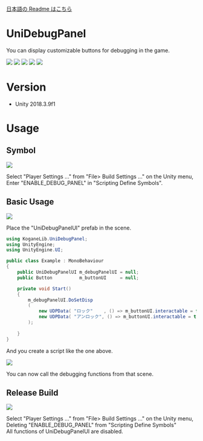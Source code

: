[日本語の Readme はこちら](https://github.com/baba-s/uni-debug-panel/blob/master/README_JP.md)  

# UniDebugPanel

You can display customizable buttons for debugging in the game.  

[![](https://img.shields.io/github/release/baba-s/uni-debug-panel.svg?label=latest%20version)](https://github.com/baba-s/uni-debug-panel/releases)
[![](https://img.shields.io/github/release-date/baba-s/uni-debug-panel.svg)](https://github.com/baba-s/uni-debug-panel/releases)
![](https://img.shields.io/badge/Unity-2018.3%2B-red.svg)
![](https://img.shields.io/badge/.NET-4.x-orange.svg)
[![](https://img.shields.io/github/license/baba-s/uni-debug-panel.svg)](https://github.com/baba-s/uni-debug-panel/blob/master/LICENSE)

# Version

- Unity 2018.3.9f1

# Usage

## Symbol

<img src="https://cdn-ak.f.st-hatena.com/images/fotolife/b/baba_s/20180805/20180805104628.png" />

Select "Player Settings ..." from "File> Build Settings ..." on the Unity menu,  
Enter "ENABLE_DEBUG_PANEL" in "Scripting Define Symbols".  

## Basic Usage

<img src="https://cdn-ak.f.st-hatena.com/images/fotolife/b/baba_s/20180805/20180805104734.png" />

Place the "UniDebugPanelUI" prefab in the scene.  

```cs
using KoganeLib.UniDebugPanel;
using UnityEngine;
using UnityEngine.UI;

public class Example : MonoBehaviour
{
    public UniDebugPanelUI m_debugPanelUI = null;
    public Button          m_buttonUI     = null;

    private void Start()
    {
        m_debugPanelUI.DoSetDisp
        (
            new UDPData( "ロック"    , () => m_buttonUI.interactable = false ),
            new UDPData( "アンロック", () => m_buttonUI.interactable = true  )
        );
        
    }
}
```

And you create a script like the one above.  

<img src="https://cdn-ak.f.st-hatena.com/images/fotolife/b/baba_s/20180805/20180805105108.gif" />

You can now call the debugging functions from that scene.

## Release Build

<img src="https://cdn-ak.f.st-hatena.com/images/fotolife/b/baba_s/20180805/20180805110417.png" />

Select "Player Settings ..." from "File> Build Settings ..." on the Unity menu,  
Deleting "ENABLE_DEBUG_PANEL" from "Scripting Define Symbols"  
All functions of UniDebugPanelUI are disabled.  